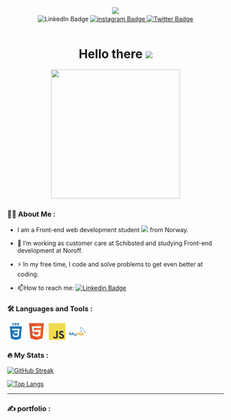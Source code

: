 <div id="header" align="center">
  <img src="https://media.giphy.com/media/5y2eVoALVlx1zpbjWa/giphy.gif" width="170"/>
</div>

<div id="badges" align="center"
   <a href="https://www.linkedin.com/in/mohammed-allawi-89830621a">
     <img src="https://img.shields.io/badge/LinkedIn-blue?style=for-the-badge&logo=linkedin&logoColor=white" alt="LinkedIn Badge"/>
   </a>
  <a href="">
    <img src="https://img.shields.io/badge/instagram-red?style=for-the-badge&logo=instagram&logoColor=white" alt="instagram Badge"/>
  </a>
  <a href="your-twitter-URL">
    <img src="https://img.shields.io/badge/Twitter-blue?style=for-the-badge&logo=twitter&logoColor=white" alt="Twitter Badge"/>
  </a>
</div>

<div id="counter" align="center">
  <img src="https://komarev.com/ghpvc/?username=Allawi465&style=flat-square&color=blue" alt="" />
   <h1>
      Hello there
      <img src="https://media.giphy.com/media/hvRJCLFzcasrR4ia7z/giphy.gif" width="30px"/>
  </h1>
</div>

<div align="center">
  <img src="https://media.giphy.com/media/YULPJoecGetvtOm1H0/giphy.gif" width="300" height="300"/>
</div>

### :man_technologist: About Me :

- I am a Front-end web development student <img src="https://media.giphy.com/media/WUlplcMpOCEmTGBtBW/giphy.gif" width="30"> from Norway.

- :telescope: I’m working as customer care at Schibsted and studying Front-end development at Noroff.

- :zap: In my free time, I code and solve problems to get even better at coding.

- :mailbox:How to reach me: [![Linkedin Badge](https://img.shields.io/badge/-Allawi-blue?style=flat&logo=Linkedin&logoColor=white)](https://www.linkedin.com/in/mohammed-allawi-89830621a/)
### :hammer_and_wrench: Languages and Tools :
<div>
  <img src="https://github.com/devicons/devicon/blob/master/icons/css3/css3-plain-wordmark.svg"  title="CSS3" alt="CSS" width="40" height="40"/>&nbsp;
  <img src="https://github.com/devicons/devicon/blob/master/icons/html5/html5-original.svg" title="HTML5" alt="HTML" width="40" height="40"/>&nbsp;
  <img src="https://github.com/devicons/devicon/blob/master/icons/javascript/javascript-original.svg" title="JavaScript" alt="JavaScript" width="40" height="40"/>&nbsp;
  <img src="https://github.com/devicons/devicon/blob/master/icons/mysql/mysql-original-wordmark.svg" title="MySQL"  alt="MySQL" width="40" height="40"/>&nbsp;
</div>

### :fire: My Stats :

[![GitHub Streak](http://github-readme-streak-stats.herokuapp.com?user=Allawi465)](https://git.io/streak-stats)

[![Top Langs](https://github-readme-stats.vercel.app/api/top-langs/?username=Allawi465&layout=compact&)](https://github.com/anuraghazra/github-readme-stats)

---

### :writing_hand: portfolio :
